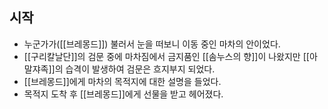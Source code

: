 ## 시작

- 누군가가([[브레몽드]]) 불러서 눈을 떠보니 이동 중인 마차의 안이었다. 
- [[구리칼날단]]의 검문 중에 마차짐에서 금지품인 [[솜누스의 향]]이 나왔지만 [[아말쟈족]]의 습격이 발생하여 검문은 흐지부지 되었다.  
- [[브레몽드]]에게 마차의 목적지에 대한 설명을 들었다.  
- 목적지 도착 후 [[브레몽드]]에게 선물을 받고 헤어졌다.

